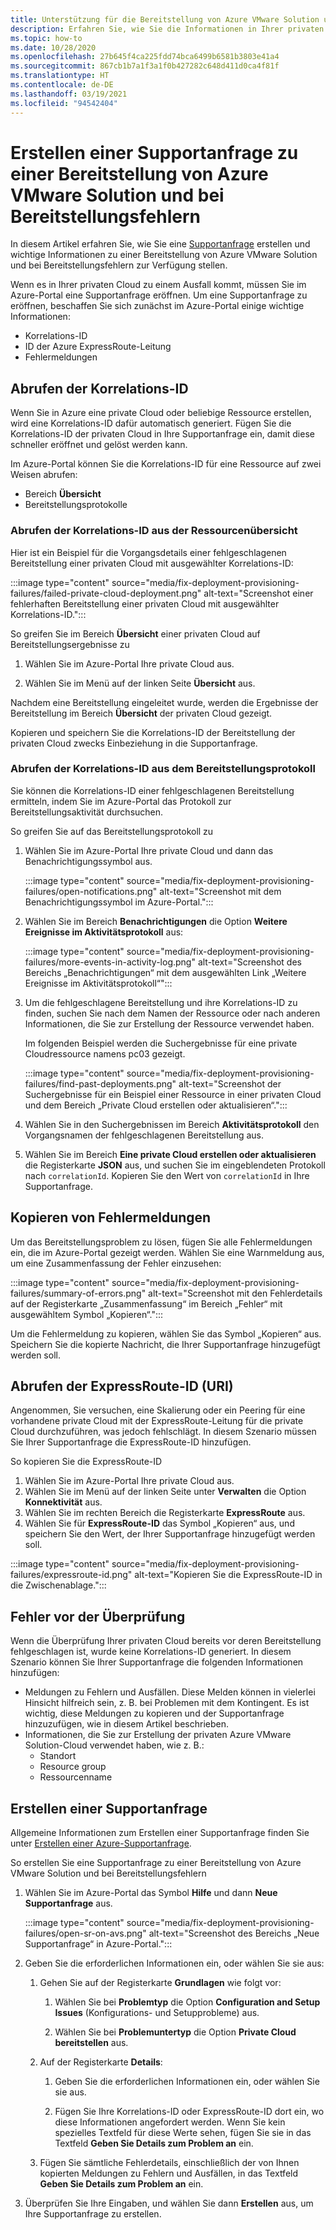```yaml
---
title: Unterstützung für die Bereitstellung von Azure VMware Solution und bei Bereitstellungsfehlern
description: Erfahren Sie, wie Sie die Informationen in Ihrer privaten Azure VMware Solution-Cloud finden, die für das Erstellen einer Supportanfrage zu einer Bereitstellung von Azure VMware Solution und bei Bereitstellungsfehlern erforderlich sind.
ms.topic: how-to
ms.date: 10/28/2020
ms.openlocfilehash: 27b645f4ca225fdd74bca6499b6581b3803e41a4
ms.sourcegitcommit: 867cb1b7a1f3a1f0b427282c648d411d0ca4f81f
ms.translationtype: HT
ms.contentlocale: de-DE
ms.lasthandoff: 03/19/2021
ms.locfileid: "94542404"
---
```

# <a name="open-a-support-request-for-an-azure-vmware-solution-deployment-or-provisioning-failure"></a>Erstellen einer Supportanfrage zu einer Bereitstellung von Azure VMware Solution und bei Bereitstellungsfehlern

In diesem Artikel erfahren Sie, wie Sie eine [Supportanfrage](https://rc.portal.azure.com/#create/Microsoft.Support) erstellen und wichtige Informationen zu einer Bereitstellung von Azure VMware Solution und bei Bereitstellungsfehlern zur Verfügung stellen. 

Wenn es in Ihrer privaten Cloud zu einem Ausfall kommt, müssen Sie im Azure-Portal eine Supportanfrage eröffnen. Um eine Supportanfrage zu eröffnen, beschaffen Sie sich zunächst im Azure-Portal einige wichtige Informationen:

- Korrelations-ID
- ID der Azure ExpressRoute-Leitung
- Fehlermeldungen

## <a name="get-the-correlation-id"></a>Abrufen der Korrelations-ID
 
Wenn Sie in Azure eine private Cloud oder beliebige Ressource erstellen, wird eine Korrelations-ID dafür automatisch generiert. Fügen Sie die Korrelations-ID der privaten Cloud in Ihre Supportanfrage ein, damit diese schneller eröffnet und gelöst werden kann.

Im Azure-Portal können Sie die Korrelations-ID für eine Ressource auf zwei Weisen abrufen:

* Bereich **Übersicht**
* Bereitstellungsprotokolle
 
 ### <a name="get-the-correlation-id-from-the-resource-overview"></a>Abrufen der Korrelations-ID aus der Ressourcenübersicht

Hier ist ein Beispiel für die Vorgangsdetails einer fehlgeschlagenen Bereitstellung einer privaten Cloud mit ausgewählter Korrelations-ID:

:::image type="content" source="media/fix-deployment-provisioning-failures/failed-private-cloud-deployment.png" alt-text="Screenshot einer fehlerhaften Bereitstellung einer privaten Cloud mit ausgewählter Korrelations-ID.":::

So greifen Sie im Bereich **Übersicht** einer privaten Cloud auf Bereitstellungsergebnisse zu

1. Wählen Sie im Azure-Portal Ihre private Cloud aus.

1. Wählen Sie im Menü auf der linken Seite **Übersicht** aus.

Nachdem eine Bereitstellung eingeleitet wurde, werden die Ergebnisse der Bereitstellung im Bereich **Übersicht** der privaten Cloud gezeigt.

Kopieren und speichern Sie die Korrelations-ID der Bereitstellung der privaten Cloud zwecks Einbeziehung in die Supportanfrage.

### <a name="get-the-correlation-id-from-the-deployment-log"></a>Abrufen der Korrelations-ID aus dem Bereitstellungsprotokoll

Sie können die Korrelations-ID einer fehlgeschlagenen Bereitstellung ermitteln, indem Sie im Azure-Portal das Protokoll zur Bereitstellungsaktivität durchsuchen.

So greifen Sie auf das Bereitstellungsprotokoll zu

1. Wählen Sie im Azure-Portal Ihre private Cloud und dann das Benachrichtigungssymbol aus.

   :::image type="content" source="media/fix-deployment-provisioning-failures/open-notifications.png" alt-text="Screenshot mit dem Benachrichtigungssymbol im Azure-Portal.":::

1. Wählen Sie im Bereich **Benachrichtigungen** die Option **Weitere Ereignisse im Aktivitätsprotokoll** aus:

    :::image type="content" source="media/fix-deployment-provisioning-failures/more-events-in-activity-log.png" alt-text="Screenshot des Bereichs „Benachrichtigungen“ mit dem ausgewählten Link „Weitere Ereignisse im Aktivitätsprotokoll“":::

1. Um die fehlgeschlagene Bereitstellung und ihre Korrelations-ID zu finden, suchen Sie nach dem Namen der Ressource oder nach anderen Informationen, die Sie zur Erstellung der Ressource verwendet haben. 

    Im folgenden Beispiel werden die Suchergebnisse für eine private Cloudressource namens pc03 gezeigt.
 
    :::image type="content" source="media/fix-deployment-provisioning-failures/find-past-deployments.png" alt-text="Screenshot der Suchergebnisse für ein Beispiel einer Ressource in einer privaten Cloud und dem Bereich „Private Cloud erstellen oder aktualisieren“.":::
 
1. Wählen Sie in den Suchergebnissen im Bereich **Aktivitätsprotokoll** den Vorgangsnamen der fehlgeschlagenen Bereitstellung aus.

1. Wählen Sie im Bereich **Eine private Cloud erstellen oder aktualisieren** die Registerkarte **JSON** aus, und suchen Sie im eingeblendeten Protokoll nach `correlationId`. Kopieren Sie den Wert von `correlationId` in Ihre Supportanfrage. 
 
## <a name="copy-error-messages"></a>Kopieren von Fehlermeldungen

Um das Bereitstellungsproblem zu lösen, fügen Sie alle Fehlermeldungen ein, die im Azure-Portal gezeigt werden. Wählen Sie eine Warnmeldung aus, um eine Zusammenfassung der Fehler einzusehen:
 
:::image type="content" source="media/fix-deployment-provisioning-failures/summary-of-errors.png" alt-text="Screenshot mit den Fehlerdetails auf der Registerkarte „Zusammenfassung“ im Bereich „Fehler“ mit ausgewähltem Symbol „Kopieren“.":::

Um die Fehlermeldung zu kopieren, wählen Sie das Symbol „Kopieren“ aus. Speichern Sie die kopierte Nachricht, die Ihrer Supportanfrage hinzugefügt werden soll.
 
## <a name="get-the-expressroute-id-uri"></a>Abrufen der ExpressRoute-ID (URI)
 
Angenommen, Sie versuchen, eine Skalierung oder ein Peering für eine vorhandene private Cloud mit der ExpressRoute-Leitung für die private Cloud durchzuführen, was jedoch fehlschlägt. In diesem Szenario müssen Sie Ihrer Supportanfrage die ExpressRoute-ID hinzufügen.

So kopieren Sie die ExpressRoute-ID

1. Wählen Sie im Azure-Portal Ihre private Cloud aus.
1. Wählen Sie im Menü auf der linken Seite unter **Verwalten** die Option **Konnektivität** aus. 
1. Wählen Sie im rechten Bereich die Registerkarte **ExpressRoute** aus.
1. Wählen Sie für **ExpressRoute-ID** das Symbol „Kopieren“ aus, und speichern Sie den Wert, der Ihrer Supportanfrage hinzugefügt werden soll.
 
:::image type="content" source="media/fix-deployment-provisioning-failures/expressroute-id.png" alt-text="Kopieren Sie die ExpressRoute-ID in die Zwischenablage."::: 
 
## <a name="pre-validation-failures"></a>Fehler vor der Überprüfung

Wenn die Überprüfung Ihrer privaten Cloud bereits vor deren Bereitstellung fehlgeschlagen ist, wurde keine Korrelations-ID generiert. In diesem Szenario können Sie Ihrer Supportanfrage die folgenden Informationen hinzufügen:

- Meldungen zu Fehlern und Ausfällen. Diese Melden können in vielerlei Hinsicht hilfreich sein, z. B. bei Problemen mit dem Kontingent. Es ist wichtig, diese Meldungen zu kopieren und der Supportanfrage hinzuzufügen, wie in diesem Artikel beschrieben.
- Informationen, die Sie zur Erstellung der privaten Azure VMware Solution-Cloud verwendet haben, wie z. B.:
  - Standort
  - Resource group
  - Ressourcenname

## <a name="create-your-support-request"></a>Erstellen einer Supportanfrage

Allgemeine Informationen zum Erstellen einer Supportanfrage finden Sie unter [Erstellen einer Azure-Supportanfrage](../azure-portal/supportability/how-to-create-azure-support-request.md). 

So erstellen Sie eine Supportanfrage zu einer Bereitstellung von Azure VMware Solution und bei Bereitstellungsfehlern

1. Wählen Sie im Azure-Portal das Symbol **Hilfe** und dann **Neue Supportanfrage** aus.

    :::image type="content" source="media/fix-deployment-provisioning-failures/open-sr-on-avs.png" alt-text="Screenshot des Bereichs „Neue Supportanfrage“ in Azure-Portal.":::

1. Geben Sie die erforderlichen Informationen ein, oder wählen Sie sie aus:

   1. Gehen Sie auf der Registerkarte **Grundlagen** wie folgt vor:

      1. Wählen Sie bei **Problemtyp** die Option **Configuration and Setup Issues** (Konfigurations- und Setupprobleme) aus.

      1. Wählen Sie bei **Problemuntertyp** die Option **Private Cloud bereitstellen** aus.

   1. Auf der Registerkarte **Details**:

      1. Geben Sie die erforderlichen Informationen ein, oder wählen Sie sie aus.

      1. Fügen Sie Ihre Korrelations-ID oder ExpressRoute-ID dort ein, wo diese Informationen angefordert werden. Wenn Sie kein spezielles Textfeld für diese Werte sehen, fügen Sie sie in das Textfeld **Geben Sie Details zum Problem an** ein.

    1. Fügen Sie sämtliche Fehlerdetails, einschließlich der von Ihnen kopierten Meldungen zu Fehlern und Ausfällen, in das Textfeld **Geben Sie Details zum Problem an** ein.

1. Überprüfen Sie Ihre Eingaben, und wählen Sie dann **Erstellen** aus, um Ihre Supportanfrage zu erstellen.
